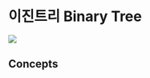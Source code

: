 # 이진트리 Binary Tree

![](https://images.velog.io/images/sohyeon00/post/e4b6d94c-4967-448f-bd25-43ab3f7cfb6a/image.png)


## Concepts
